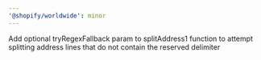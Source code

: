 ```yaml
---
'@shopify/worldwide': minor
---
```


Add optional tryRegexFallback param to splitAddress1 function to attempt splitting address lines that do not contain the reserved delimiter
